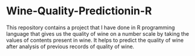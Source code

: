 # Wine-Quality-Predictionin-R
This repository contains a project that I have done in R programming language that gives us the quality of wine on a number scale by taking the values of contents present in wine. It helps to predict the quality of wine after analysis of previous records of quality of wine.
